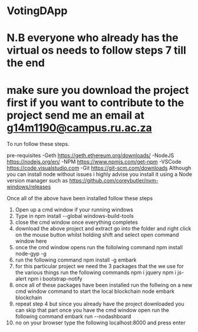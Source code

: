 # VotingDApp
# N.B everyone who already has the virtual os needs to follow steps 7 till the end
# make sure you download the project first if you want to contribute to the project send me an email at g14m1190@campus.ru.ac.za


To run follow these steps.

pre-requisites
-Geth https://geth.ethereum.org/downloads/
-NodeJS https://nodejs.org/en/
-NPM  https://www.npmjs.com/get-npm
-VSCode https://code.visualstudio.com
-Git https://git-scm.com/downloads 
Although you can install node without issues i highly advise you install it using a Node version manager such as https://github.com/coreybutler/nvm-windows/releases

Once all of the above have been installed follow these steps

1. Open up a cmd window if your running windows 
2. Type in npm install --global windows-build-tools
3. close the cmd window once everything completes
4. download the above project and extract go into the folder and right click on the mouse button whilst holding shift and select open command window here
5. once the cmd window opens run the follolwing command npm install node-gyp -g
6. run the following command  npm install -g embark
7. for this particular project we need the 3 packages that the we use for the various things 
 run the following commands
 npm i jquery
 npm i js-alert
 npm i bootstrap-notify
 8. once all of these packages have been installed run the follwing  on a new cmd window command to start the local blockchain node
  embark blockchain
 9. repeat step 4 but since you already have the project downloaded you can skip that part
 once you have the cmd window open run the following command
 embark run --nodashboard
 10. no on your browser type the following
 localhost:8000 
 and press enter 
 
 

